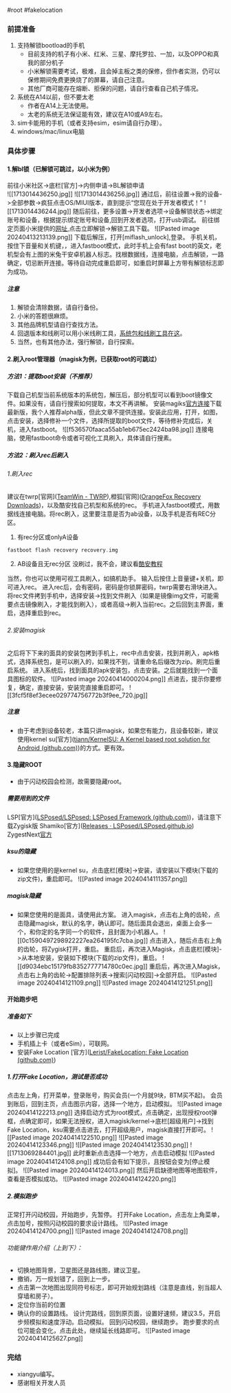 #root #fakelocation
### 前提准备
1. 支持解锁bootload的手机
	- 目前支持的机子有小米、红米、三星、摩托罗拉、一加，以及OPPO和真我的部分机子
	- 小米解锁需要考试，极难，且会掉主板之类的保修，但作者实测，仍可以保修期间免费更换烧了的屏幕，请自己注意。
	- 其他厂商可能存在熔断、拒保的问题，请自行查看自己机子情况。
2. 系统在A14以前，但不要太老
	- 作者在A14上无法使用。
	- 太老的系统无法保证能有效，建议在A10或A9左右。
3. sim卡能用的手机（或者支持esim，esim请自行办理）。
4. windows/mac/linux电脑
### 具体步骤
#### 1.解bl锁（已解锁可跳过，以小米为例）
前往小米社区->底栏\[官方\]->内侧申请->BL解锁申请    
![[1713014436250.jpg]]
![[1713014436256.jpg]]
通过后，前往设置->我的设备->全部参数->疯狂点击OS/MIUI版本，直到提示“您现在处于开发者模式！”
![[1713014436244.jpg]]
随后前往，更多设置->开发者选项->设备解锁状态->绑定账号和设备，根据提示绑定账号和设备,回到开发者选项，打开usb调试。
前往绑定页面小米提供的[网址](https://unlock.update.miui.com),点击立即解锁->解锁工具下载。
![[Pasted image 20240413213139.png]]
下载后解压，打开\[miflash_unlock],登录。
手机关机，按住下音量和关机键，，进入fastboot模式，此时手机上会有fast boot的英文，老机型会有上图的米兔干安卓机器人标志。找根数据线，连接电脑，点击解锁，一路确定，切忌断开连接。等待自动完成重启即可，如重启时屏幕上方带有解锁标志即为成功。
##### 注意
1. 解锁会清除数据，请自行备份。
2. 小米的答题很麻烦。
3. 其他品牌机型请自行查找方法。
4. 回退版本和线刷可以用小米线刷工具，[系统包和线刷工具在这](https://xiaomirom.com/)。
5. 当然，也有其他办法，强行解锁，自行探索。
#### 2.刷入root管理器（magisk为例，已获取root的可跳过）
##### 方法1：提取boot安装（不推荐）
下载自己机型当前系统版本的系统包，解压后，部分机型可以看到boot镜像文件。如果没有，请自行搜索如何提取，本文不再讲解。
安装magiks[官方连接](https://github.com/topjohnwu/Magisk/releases)下载最新版，我个人推荐alpha版，但此文章不提供连接。安装此应用，打开，如图，点击安装，选择修补一个文件，选择所提取的boot文件，等待修补完成后，关机，进入fastboot。
![[f536570faaca55ab1eb675ec2424ba98.jpg]]
连接电脑，使用fastboot命令或者可视化工具刷入，具体请自行搜素。
##### 方法2：刷入rec后刷入
###### 1.刷入rec
建议在twrp[官网]([TeamWin - TWRP](https://twrp.me/)),橙狐[官网]([OrangeFox Recovery Downloads](https://orangefox.download/zh-CN))，以及酷安找自己机型和系统的rec。
手机进入fastboot模式，用数据线连接电脑。将rec刷入，这里要注意是否为ab设备，以及手机是否有REC分区。
1. 有rec分区或onlyA设备
```adb
fastboot flash recovery recovery.img
```
2. AB设备且无rec分区
没刷过，我不会，建议看[酷安教程](https://www.coolapk.com/feed/38141442?shareKey=NmQ2Mjk2MGViN2Y1NjYxYWE4ZWU~&shareUid=3381997&shareFrom=com.coolapk.market_14.1.0)

当然，你也可以使用可视工具刷入，如搞机助手。
输入后按住上音量键+关机，即可进入rec。
进入rec后，会有密码，密码是你锁屏密码，twrp需要右滑块进入。
将rec文件拷到手机中，选择安装->找到文件刷入（如果是镜像img文件，可能需要点击镜像刷入，才能找到刷入），或者高级->刷入当前rec。之后回到主界面，重启，选择重启到rec。
###### 2.安装magisk
之后将下下来的面具的安装包拷到手机上，rec中点击安装，找到并刷入，apk格式，选择系统包，是可以刷入的，如果找不到，请重命名后缀改为zip。刷完后重启系统。
进入系统后，找到面具的apk安装包，点击安装。之后就能找到一个面具图标的软件。
![[Pasted image 20240414000204.png]]
点进去，提示你要修复，确定，直接安装，安装完直接重启即可。
![[3fcf5f8ef3ecee029774756772b3f9ee_720.jpg]]
##### 注意
- 由于考虑到设备较老，本篇只讲magisk，如果您有能力，且设备较新，建议使用kernel su[官方]([tiann/KernelSU: A Kernel based root solution for Android (github.com)](https://github.com/tiann/KernelSU))的方式。更有效。
#### 3.隐藏ROOT
- 由于闪动校园会检测，故需要隐藏root。
##### 需要用到的文件
LSP[官方]([LSPosed/LSPosed: LSPosed Framework (github.com)](https://github.com/LSPosed/LSPosed))，请注意下载Zygisk版
Shamiko[官方]([Releases · LSPosed/LSPosed.github.io](https://github.com/LSPosed/LSPosed.github.io/releases))
ZygestNext[官方]()
##### ksu的隐藏
- 如果您使用的是kernel su，点击底栏\[模块]->安装，请安装以下模块(下载的zip文件)，重启即可。
![[Pasted image 20240414111357.png]]
##### magisk隐藏
- 如果您使用的是面具，请使用此方案。 
进入magisk，点击右上角的齿轮，点击隐藏magisk，默认的名字，确认即可。随后面具会退出，桌面上会多一个，和你定的名字同一个的软件，且封面为小机器人。
![[0c1590497298922227ea264195fc7cba.jpg]]
点击进入，随后点击右上角的齿轮，将Zygisk打开，重启。
重启后，再次进入Magisk，点击底栏\[模块]->从本地安装，安装如下模块(下载的zip文件)，重启。
![[d9034ebc15179fb8352777714780c0ec.jpg]]
重启后，再次进入Magisk，点击右上角的齿轮->配置排除列表->搜索[闪动校园]->全部开启。
![[Pasted image 20240414121109.png]]
![[Pasted image 20240414121251.png]]
#### 开始跑步吧
##### 准备如下
- 以上步骤已完成
- 手机插上卡（或者eSim），可联网。
- 安装Fake Location [官方]([Lerist/FakeLocation: Fake Location (github.com)](https://github.com/Lerist/FakeLocation))
##### 1.打开Fake Location，测试是否成功
点击左上角，打开菜单，登录账号，购买会员(一个月就9块，BTM买不起)。
会员到账后，回到主页，点击图示内容，选择一个地方，启动模拟。
![[Pasted image 20240414122213.png]]
选择启动方式为root模式，点击确定，出现授权root弹框，点确定即可，如果无法授权，进入magisk/kernel->底栏[超级用户]->找到Fake Location，ksu需要点击进去，打开超级用户，magisk直接打开即可。
![[Pasted image 20240414122510.png]]
![[Pasted image 20240414123346.png]]
![[Pasted image 20240414123530.png]]
![[1713069284401.jpg]]
此时重新点击选择一个地方，点击启动模拟
![[Pasted image 20240414124108.png]]
成功后会有如下提示，且按钮会变为\[停止模拟]。
![[Pasted image 20240414124013.png]]
然后开启缺德地图等地图软件，查看是否模拟成功。
![[Pasted image 20240414124220.png]]
##### 2.模拟跑步
正常打开闪动校园，开始跑步，先暂停。
打开Fake Location，点击左上角菜单，点击加号，按照闪动校园的要求设计路线。
![[Pasted image 20240414124700.png]]
![[Pasted image 20240414124708.png]]
###### 功能键作用介绍（上到下）：
- 切换地图背景，卫星图还是路线图，建议卫星。
- 撤销，万一规划错了，回到上一步。
- 点击第一次地图出现同符号标志，即可开始规划路线（注意是直线，别当超人穿墙和房子）。
- 定位你当前的位置
- 确认你的设置路线。
设计完路线，回到原页面，设置好速频，建议3.5，开启步频模拟和速度浮动。启动模拟。
回到闪动校园，继续跑步。
跑步要求的点位可能会变化，点击此处，继续延长线路即可。
![[Pasted image 20240414125627.png]]

### 完结
- xiangyu编写。
- 感谢相关开发人员
